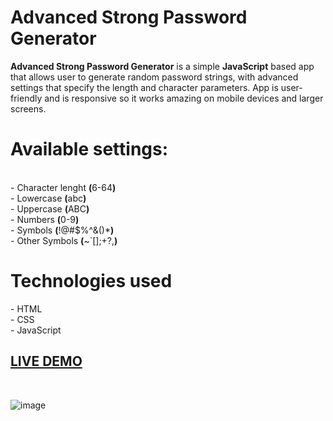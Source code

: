 # Advanced Strong Password Generator
<p>

<b>Advanced Strong Password Generator</b> is a simple <b>JavaScript</b> based app that allows user to generate random password strings, with advanced settings that specify the length and character parameters. App is user-friendly and is responsive so it works amazing on mobile devices and larger screens.

</p>

<h1>Available settings:</h1><br>
- Character lenght <b>(</b>6-64<b>)</b><br>
- Lowercase <b>(</b>abc<b>)</b><br>
- Uppercase <b>(</b>ABC<b>)</b><br>
- Numbers <b>(</b>0-9<b>)</b><br>
- Symbols <b>(</b>!@#$%^&()*<b>)</b><br>
- Other Symbols <b>(</b>~`[];+?,<b>)</b>

<h1>Technologies used</h1>
- HTML<br>
- CSS <br>
- JavaScript

<h2><a href="https://password-generator.jakub.fun/">LIVE DEMO</a></h2><br>

![image](https://user-images.githubusercontent.com/106448923/202432088-05265bb9-0289-4206-9a52-e1109de265df.png)
